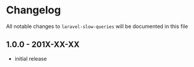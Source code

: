 # Changelog

All notable changes to `laravel-slow-queries` will be documented in this file

## 1.0.0 - 201X-XX-XX

- initial release
